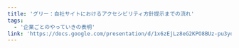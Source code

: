 ```yaml
---
title: 'グリー：自社サイトにおけるアクセシビリティ方針提示までの流れ'
tags:
  - '企業ごとのやっていきの表明'
link: 'https://docs.google.com/presentation/d/1x6zEjLz8eG2KPO8BUz-pu3yost0y6i6N2Oxa0v6p7cE/edit?usp=sharing'
---
```

